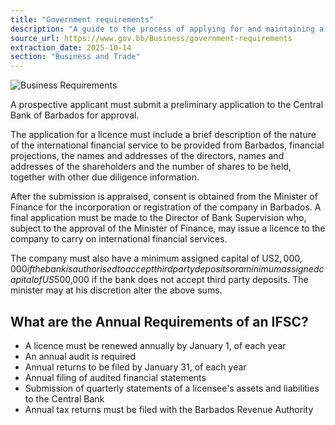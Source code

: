 ```yaml
---
title: "Government requirements"
description: "A guide to the process of applying for and maintaining a license for international financial services in Barbados, including annual requirements."
source_url: https://www.gov.bb/Business/government-requirements
extraction_date: 2025-10-14
section: "Business and Trade"
---
```


![Business Requirements](https://www.gov.bb/media_files/business-requirements.jpg)

A prospective applicant must submit a preliminary application to the Central Bank of Barbados for approval.

The application for a licence must include a brief description of the nature of the international financial service to be provided from Barbados, financial projections, the names and addresses of the directors, names and addresses of the shareholders and the number of shares to be held, together with other due diligence information.

After the submission is appraised, consent is obtained from the Minister of Finance for the incorporation or registration of the company in Barbados. A final application must be made to the Director of Bank Supervision who, subject to the approval of the Minister of Finance, may issue a licence to the company to carry on international financial services.

The company must also have a minimum assigned capital of US$2,000,000 if the bank is authorised to accept third party deposits or a minimum assigned capital of US$500,000 if the bank does not accept third party deposits. The minister may at his discretion alter the above sums.

## What are the Annual Requirements of an IFSC?

*   A licence must be renewed annually by January 1, of each year
*   An annual audit is required
*   Annual returns to be filed by January 31, of each year
*   Annual filing of audited financial statements
*   Submission of quarterly statements of a licensee's assets and liabilities to the Central Bank
*   Annual tax returns must be filed with the Barbados Revenue Authority
```